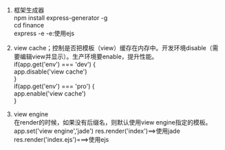 1. 框架生成器  
npm install express-generator -g  
cd finance  
express -e  -e:使用ejs  

1. view cache；控制是否把模板（view）缓存在内存中。开发环境disable（需要编辑view并显示）。生产环境要enable，提升性能。  
  if(app.get('env') === 'dev') {  
	   app.disable('view cache')  
  }  
  if(app.get('env') === 'pro') {  
	   app.enable('view cache')  
  }  
  
2. view engine  
在render的时候，如果没有后缀名，则默认使用view engine指定的模板。
app.set('view engine','jade')
res.render('index')==>使用jade
res.render('index.ejs')===>使用ejs


